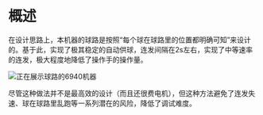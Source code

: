 # 概述

在设计思路上，本机器的球路是按照“每个球在球路里的位置都明确可知”来设计的。基于此，实现了极其稳定的自动供球，连发间隔在2s左右，实现了中等速率的连发，极大程度地降低了操作手的操作量。

![正在展示球路的6940机器](https://img1.imgtp.com/2023/08/10/n491nrID.jpg)

尽管这种做法并不是最高效的设计（而且还很费电机），但这种方法避免了连发失速、球在球路里乱跑等一系列潜在的风险，降低了调试难度。
